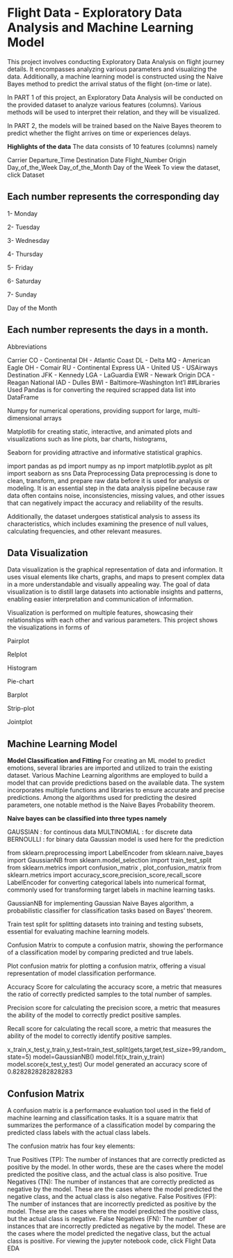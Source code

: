 # Flight Data - Exploratory Data Analysis and Machine Learning Model
This project involves conducting Exploratory Data Analysis on flight journey details. It encompasses analyzing various parameters and visualizing the data. Additionally, a machine learning model is constructed using the Naive Bayes method to predict the arrival status of the flight (on-time or late).

In PART 1 of this project, an Exploratory Data Analysis will be conducted on the provided dataset to analyze various features (columns). Various methods will be used to interpret their relation, and they will be visualized.

In PART 2, the models will be trained based on the Naive Bayes theorem to predict whether the flight arrives on time or experiences delays.

**Highlights of the data**
The data consists of 10 features (columns) namely

Carrier
Departure_Time
Destination
Date
Flight_Number
Origin
Day_of_the_Week
Day_of_the_Month
Day of the Week
To view the dataset, click Dataset

**Each number represents the corresponding day**
----

1- Monday

2- Tuesday

3- Wednesday

4- Thursday

5- Friday

6- Saturday

7- Sunday

Day of the Month

Each number represents the days in a month.
----

Abbreviations

Carrier
CO - Continental
DH - Atlantic Coast
DL - Delta
MQ - American Eagle
OH - Comair
RU - Continental Express
UA - United
US - USAirways
Destination
JFK - Kennedy
LGA - LaGuardia
EWR - Newark
Origin
DCA - Reagan National
IAD - Dulles
BWI - Baltimore–Washington Int’l
##Libraries Used
Pandas is for converting the required scrapped data list into DataFrame

Numpy for numerical operations, providing support for large, multi-dimensional arrays

Matplotlib for creating static, interactive, and animated plots and visualizations such as line plots, bar charts, histograms,

Seaborn for providing attractive and informative statistical graphics.

import pandas as pd
import numpy as np
import matplotlib.pyplot as plt
import seaborn as sns
Data Preprocessing
Data preprocessing is done to clean, transform, and prepare raw data before it is used for analysis or modeling. It is an essential step in the data analysis pipeline because raw data often contains noise, inconsistencies, missing values, and other issues that can negatively impact the accuracy and reliability of the results.

Additionally, the dataset undergoes statistical analysis to assess its characteristics, which includes examining the presence of null values, calculating frequencies, and other relevant measures.

Data Visualization
---
Data visualization is the graphical representation of data and information. It uses visual elements like charts, graphs, and maps to present complex data in a more understandable and visually appealing way. The goal of data visualization is to distill large datasets into actionable insights and patterns, enabling easier interpretation and communication of information.

Visualization is performed on multiple features, showcasing their relationships with each other and various parameters. This project shows the visualizations in forms of

Pairplot

Relplot

Histogram

Pie-chart

Barplot

Strip-plot

Jointplot

**Machine Learning Model**
----
**Model Classification and Fitting**
For creating an ML model to predict emotions, several libraries are imported and utilized to train the existing dataset. Various Machine Learning algorithms are employed to build a model that can provide predictions based on the available data. The system incorporates multiple functions and libraries to ensure accurate and precise predictions. Among the algorithms used for predicting the desired parameters, one notable method is the Naive Bayes Probability theorem.

**Naive bayes can be classified into three types namely**

GAUSSIAN : for continous data
MULTINOMIAL : for discrete data
BERNOULLI : for binary data
Gaussian model is used here for the prediction

  from sklearn.preprocessing import LabelEncoder
  from sklearn.naive_bayes import GaussianNB
  from sklearn.model_selection import train_test_split
  from sklearn.metrics import confusion_matrix , plot_confusion_matrix
  from sklearn.metrics import accuracy_score,precision_score,recall_score
LabelEncoder for converting categorical labels into numerical format, commonly used for transforming target labels in machine learning tasks.

GaussianNB for implementing Gaussian Naive Bayes algorithm, a probabilistic classifier for classification tasks based on Bayes' theorem.

Train test split for splitting datasets into training and testing subsets, essential for evaluating machine learning models.

Confusion Matrix to compute a confusion matrix, showing the performance of a classification model by comparing predicted and true labels.

Plot confusion matrix for plotting a confusion matrix, offering a visual representation of model classification performance.

Accuracy Score for calculating the accuracy score, a metric that measures the ratio of correctly predicted samples to the total number of samples.

Precision score for calculating the precision score, a metric that measures the ability of the model to correctly predict positive samples.

Recall score for calculating the recall score, a metric that measures the ability of the model to correctly identify positive samples.

x_train,x_test,y_train,y_test=train_test_split(gets,target,test_size=99,random_state=5)
model=GaussianNB()
model.fit(x_train,y_train)
model.score(x_test,y_test)
Our model generated an accuracy score of 0.8282828282828283

**Confusion Matrix**
----
A confusion matrix is a performance evaluation tool used in the field of machine learning and classification tasks. It is a square matrix that summarizes the performance of a classification model by comparing the predicted class labels with the actual class labels.

The confusion matrix has four key elements:

True Positives (TP): The number of instances that are correctly predicted as positive by the model. In other words, these are the cases where the model predicted the positive class, and the actual class is also positive.
True Negatives (TN): The number of instances that are correctly predicted as negative by the model. These are the cases where the model predicted the negative class, and the actual class is also negative.
False Positives (FP): The number of instances that are incorrectly predicted as positive by the model. These are the cases where the model predicted the positive class, but the actual class is negative.
False Negatives (FN): The number of instances that are incorrectly predicted as negative by the model. These are the cases where the model predicted the negative class, but the actual class is positive.
For viewing the jupyter notebook code, click Flight Data EDA
